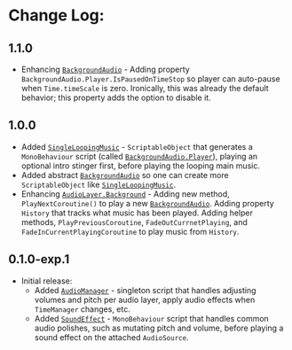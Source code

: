 # Change Log:

## 1.1.0

- Enhancing [`BackgroundAudio`](/Runtime/BackgroundAudio/BackgroundAudio.cs) - Adding property `BackgroundAudio.Player.IsPausedOnTimeStop` so player can auto-pause when `Time.timeScale` is zero.  Ironically, this was already the default behavior; this property adds the option to disable it.

## 1.0.0

- Added [`SingleLoopingMusic`](/Runtime/BackgroundAudio/SingleLoopingMusic.cs) - `ScriptableObject` that generates a `MonoBehaviour` script (called [`BackgroundAudio.Player`](/Runtime/BackgroundAudio/BackgroundAudio.cs)), playing an optional intro stinger first, before playing the looping main music.
- Added abstract [`BackgroundAudio`](/Runtime/BackgroundAudio/BackgroundAudio.cs) so one can create more `ScriptableObject` like [`SingleLoopingMusic`](/Runtime/BackgroundAudio/SingleLoopingMusic.cs).
- Enhancing [`AudioLayer.Background`](/Runtime/AudioLayers/AudioLayer.Background.cs) - Adding new method, `PlayNextCoroutine()` to play a new [`BackgroundAudio`](/Runtime/BackgroundAudio/BackgroundAudio.cs).  Adding property `History` that tracks what music has been played.  Adding helper methods, `PlayPreviousCoroutine`, `FadeOutCurrnetPlaying`, and `FadeInCurrentPlayingCoroutine` to play music from `History`.

## 0.1.0-exp.1

- Initial release:
    - Added [`AudioManager`](/Runtime/AudioManager.cs) - singleton script that handles adjusting volumes and pitch per audio layer, apply audio effects when `TimeManager` changes, etc.
    - Added [`SoundEffect`](/Runtime/SoundEffect.cs) - `MonoBehaviour` script that handles common audio polishes, such as mutating pitch and volume, before playing a sound effect on the attached `AudioSource`.
